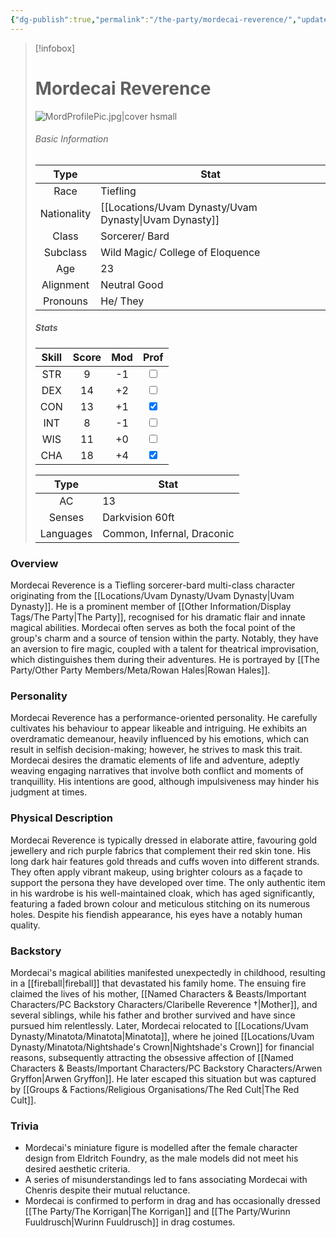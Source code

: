 ```yaml
---
{"dg-publish":true,"permalink":"/the-party/mordecai-reverence/","updated":"2025-01-18T23:11:11.156+00:00"}
---
```



> [!infobox]
> # Mordecai Reverence
> ![MordProfilePic.jpg|cover hsmall](/img/user/Admin/Attachments/MordProfilePic.jpg)
> ###### Basic Information
> 
>  Type | Stat |
> :----: | --- |
>  Race | Tiefling |
>  Nationality | [[Locations/Uvam Dynasty/Uvam Dynasty\|Uvam Dynasty]] |
>  Class | Sorcerer/ Bard |
>  Subclass | Wild Magic/ College of Eloquence |
>  Age | 23 |
>  Alignment | Neutral Good |
>  Pronouns | He/ They |
>  ##### Stats
> Skill | Score | Mod | Prof |
> :---: | :---: | :---: | :---: |
>  STR | 9 | -1 | <input type="checkbox" unchecked> |
>  DEX | 14 | +2 |  <input type="checkbox" unchecked> |
>  CON | 13 | +1 | <input type="checkbox" checked> |
>  INT | 8 | -1 | <input type="checkbox" unchecked>|
>  WIS | 11 | +0 | <input type="checkbox" unchecked> |
>  CHA | 18 | +4 | <input type="checkbox" checked> |
>  
>  
>Type | Stat |
>:---: | --- |
>AC | 13 |
>Senses | Darkvision 60ft |
>Languages | Common, Infernal, Draconic|


### Overview
Mordecai Reverence is a Tiefling sorcerer-bard multi-class character originating from the [[Locations/Uvam Dynasty/Uvam Dynasty\|Uvam Dynasty]]. He is a prominent member of [[Other Information/Display Tags/The Party\|The Party]], recognised for his dramatic flair and innate magical abilities. Mordecai often serves as both the focal point of the group's charm and a source of tension within the party. Notably, they have an aversion to fire magic, coupled with a talent for theatrical improvisation, which distinguishes them during their adventures. He is portrayed by [[The Party/Other Party Members/Meta/Rowan Hales\|Rowan Hales]].

### Personality
Mordecai Reverence has a performance-oriented personality. He carefully cultivates his behaviour to appear likeable and intriguing. He exhibits an overdramatic demeanour, heavily influenced by his emotions, which can result in selfish decision-making; however, he strives to mask this trait. Mordecai desires the dramatic elements of life and adventure, adeptly weaving engaging narratives that involve both conflict and moments of tranquillity. His intentions are good, although impulsiveness may hinder his judgment at times.

### Physical Description
Mordecai Reverence is typically dressed in elaborate attire, favouring gold jewellery and rich purple fabrics that complement their red skin tone. His long dark hair features gold threads and cuffs woven into different strands. They often apply vibrant makeup, using brighter colours as a façade to support the persona they have developed over time. The only authentic item in his wardrobe is his well-maintained cloak, which has aged significantly, featuring a faded brown colour and meticulous stitching on its numerous holes. Despite his fiendish appearance, his eyes have a notably human quality.

### Backstory 
Mordecai's magical abilities manifested unexpectedly in childhood, resulting in a [[fireball\|fireball]] that devastated his family home. The ensuing fire claimed the lives of his mother, [[Named Characters & Beasts/Important Characters/PC Backstory Characters/Claribelle Reverence †\|Mother]], and several siblings, while his father and brother survived and have since pursued him relentlessly. Later, Mordecai relocated to [[Locations/Uvam Dynasty/Minatota/Minatota\|Minatota]], where he joined [[Locations/Uvam Dynasty/Minatota/Nightshade's Crown\|Nightshade's Crown]] for financial reasons, subsequently attracting the obsessive affection of [[Named Characters & Beasts/Important Characters/PC Backstory Characters/Arwen Gryffon\|Arwen Gryffon]]. He later escaped this situation but was captured by [[Groups & Factions/Religious Organisations/The Red Cult\|The Red Cult]].

### Trivia
* Mordecai's miniature figure is modelled after the female character design from Eldritch Foundry, as the male models did not meet his desired aesthetic criteria.
* A series of misunderstandings led to fans associating Mordecai with Chenris despite their mutual reluctance.
* Mordecai is confirmed to perform in drag and has occasionally dressed [[The Party/The Korrigan\|The Korrigan]] and [[The Party/Wurinn Fuuldrusch\|Wurinn Fuuldrusch]] in drag costumes.